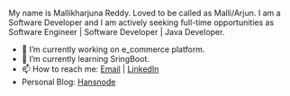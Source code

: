 

My name is Mallikharjuna Reddy. Loved to be called as Malli/Arjun. I am a Software Developer and I am actively seeking full-time opportunities as Software Engineer | Software Developer | Java Developer. 


- 🔭 I’m currently working on e_commerce platform.
- 🌱 I’m currently learning SringBoot.
- 📫 How to reach me: [Email](bmreddy1195@gmail.com) | [LinkedIn](https://www.linkedin.com/in/bhavanamreddy)
- Personal Blog: [Hansnode](https://hashnode.com/@bmreddy11)



<!--
**bmreddy11/bmreddy11** is a ✨ _special_ ✨ repository because its `README.md` (this file) appears on your GitHub profile.

Here are some ideas to get you started:

- 🔭 I’m currently working on e_commerce platform
- 🌱 I’m currently learning SringBoot
- 👯 I’m looking to collaborate on ...
- 🤔 I’m looking for help with ...
- 💬 Ask me about ...
- 📫 How to reach me: bmreddy1195@gmail.com | https://www.linkedin.com/in/bhavanamreddy
- 😄 Pronouns: ...
- ⚡ Fun fact: ...
-->
